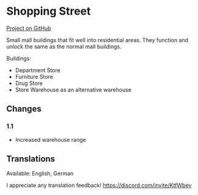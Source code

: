 # Shopping Street

[Project on GitHub](https://github.com/jakobharder/anno-1800-jakobs-mods)

Small mall buildings that fit well into residential areas.
They function and unlock the same as the normal mall buildings.

Buildings:
- Department Store
- Furniture Store
- Drug Store
- Store Warehouse as an alternative warehouse

## Changes

### 1.1

- Increased warehouse range

## Translations

Available: English, German

I appreciate any translation feedback! https://discord.com/invite/KtfWbev
